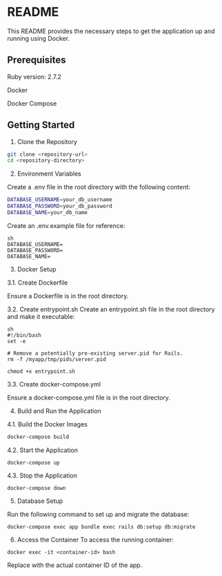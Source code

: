 # README
This README provides the necessary steps to get the application up and running using Docker.

## Prerequisites
Ruby version: 2.7.2

Docker

Docker Compose

## Getting Started

1. Clone the Repository
```sh
git clone <repository-url>
cd <repository-directory>
```
2. Environment Variables

Create a .env file in the root directory with the following content:

```sh
DATABASE_USERNAME=your_db_username
DATABASE_PASSWORD=your_db_password
DATABASE_NAME=your_db_name
```

Create an .env.example file for reference:

```
sh
DATABASE_USERNAME=
DATABASE_PASSWORD=
DATABASE_NAME=
```
3. Docker Setup

3.1. Create Dockerfile

Ensure a Dockerfile is in the root directory.

3.2. Create entrypoint.sh
Create an entrypoint.sh file in the root directory and make it executable:

```
sh
#!/bin/bash
set -e

# Remove a potentially pre-existing server.pid for Rails.
rm -f /myapp/tmp/pids/server.pid
```
```
chmod +x entrypoint.sh
```
3.3. Create docker-compose.yml

Ensure a docker-compose.yml file is in the root directory.

4. Build and Run the Application

4.1. Build the Docker Images
```sh
docker-compose build
```
4.2. Start the Application
```
docker-compose up
```
4.3. Stop the Application
```
docker-compose down
```

5. Database Setup

Run the following command to set up and migrate the database:

```
docker-compose exec app bundle exec rails db:setup db:migrate
```
6. Access the Container
To access the running container:
```
docker exec -it <container-id> bash
```

Replace <container-id> with the actual container ID of the app.